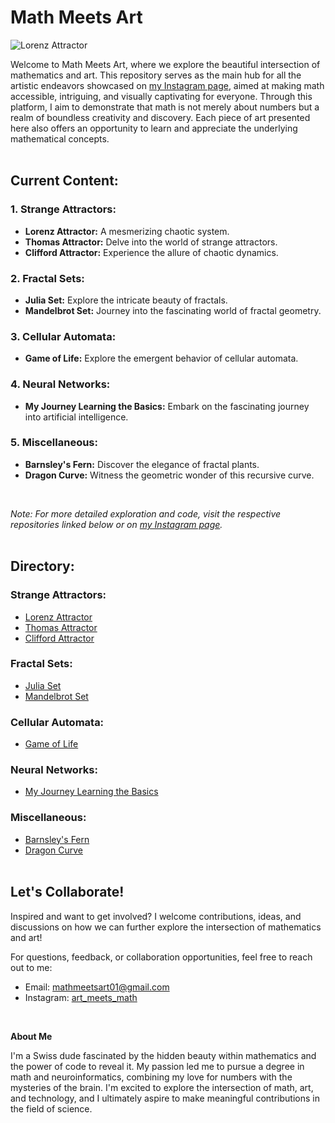 # Math Meets Art

![Lorenz Attractor](https://upload.wikimedia.org/wikipedia/commons/0/0e/Lorenz_attractor.png)
<br/>

Welcome to Math Meets Art, where we explore the beautiful intersection of mathematics and art. This repository serves as the main hub for all the artistic endeavors showcased on [my Instagram page](https://www.instagram.com/art_meets_math/), aimed at making math accessible, intriguing, and visually captivating for everyone. Through this platform, I aim to demonstrate that math is not merely about numbers but a realm of boundless creativity and discovery. Each piece of art presented here also offers an opportunity to learn and appreciate the underlying mathematical concepts.
<br/><br/>
  
## Current Content:

### 1. Strange Attractors:
   - **Lorenz Attractor:** A mesmerizing chaotic system.
   - **Thomas Attractor:** Delve into the world of strange attractors.
   - **Clifford Attractor:** Experience the allure of chaotic dynamics.

### 2. Fractal Sets:
   - **Julia Set:** Explore the intricate beauty of fractals.
   - **Mandelbrot Set:** Journey into the fascinating world of fractal geometry.

### 3. Cellular Automata:
   - **Game of Life:** Explore the emergent behavior of cellular automata.

### 4. Neural Networks:
   - **My Journey Learning the Basics:** Embark on the fascinating journey into artificial intelligence.

### 5. Miscellaneous:
   - **Barnsley's Fern:** Discover the elegance of fractal plants.
   - **Dragon Curve:** Witness the geometric wonder of this recursive curve.
<br/>

*Note: For more detailed exploration and code, visit the respective repositories linked below or on [my Instagram page](https://www.instagram.com/art_meets_math/).*
<br/><br/>
  
## Directory:

### Strange Attractors:
- [Lorenz Attractor](https://github.com/mathmeetsart/Lorenz-Attractor)
- [Thomas Attractor](https://github.com/mathmeetsart/Thomas-Attractor)
- [Clifford Attractor](https://github.com/mathmeetsart/Clifford-Attractor)

### Fractal Sets:
- [Julia Set](https://github.com/mathmeetsart/Julia-Set)
- [Mandelbrot Set](https://github.com/mathmeetsart/Mandelbrot-Set)

### Cellular Automata:
- [Game of Life](https://github.com/mathmeetsart/Game_of_Life)

### Neural Networks:
- [My Journey Learning the Basics](https://github.com/budermike/neural_network)

### Miscellaneous:
- [Barnsley's Fern](https://github.com/mathmeetsart/Barnsley-Fern)
- [Dragon Curve](https://github.com/mathmeetsart/Dragon-Curve)
<br/><br/>
  
## Let's Collaborate! 

Inspired and want to get involved? I welcome contributions, ideas, and discussions on how we can further explore the intersection of mathematics and art!

For questions, feedback, or collaboration opportunities, feel free to reach out to me:
- Email: mathmeetsart01@gmail.com
- Instagram: [art_meets_math](https://www.instagram.com/art_meets_math/)
<br/>

**About Me**

I'm a Swiss dude fascinated by the hidden beauty within mathematics and the power of code to reveal it.  My passion led me to pursue a degree in math and neuroinformatics, combining my love for numbers with the mysteries of the brain. I'm excited to explore the intersection of math, art, and technology, and I ultimately aspire to make meaningful contributions in the field of science. 
